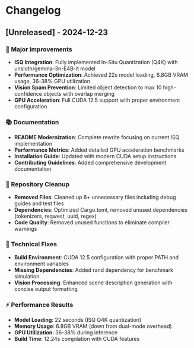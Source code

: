# Changelog

## [Unreleased] - 2024-12-23

### 🚀 Major Improvements
- **ISQ Integration**: Fully implemented In-Situ Quantization (Q4K) with unsloth/gemma-3n-E4B-it model
- **Performance Optimization**: Achieved 22s model loading, 6.8GB VRAM usage, 36-38% GPU utilization
- **Vision Spam Prevention**: Limited object detection to max 10 high-confidence objects with overlap merging
- **GPU Acceleration**: Full CUDA 12.5 support with proper environment configuration

### 📚 Documentation
- **README Modernization**: Complete rewrite focusing on current ISQ implementation
- **Performance Metrics**: Added detailed GPU acceleration benchmarks
- **Installation Guide**: Updated with modern CUDA setup instructions
- **Contributing Guidelines**: Added comprehensive development documentation

### 🧹 Repository Cleanup
- **Removed Files**: Cleaned up 8+ unnecessary files including debug guides and test files
- **Dependencies**: Optimized Cargo.toml, removed unused dependencies (tokenizers, reqwest, uuid, regex)
- **Code Quality**: Removed unused functions to eliminate compiler warnings

### 🔧 Technical Fixes
- **Build Environment**: CUDA 12.5 configuration with proper PATH and environment variables
- **Missing Dependencies**: Added rand dependency for benchmark simulation
- **Vision Processing**: Enhanced scene description generation with concise output formatting

### ⚡ Performance Results
- **Model Loading**: 22 seconds (ISQ Q4K quantization)
- **Memory Usage**: 6.8GB VRAM (down from dual-mode overhead)
- **GPU Utilization**: 36-38% during inference
- **Build Time**: 12.24s compilation with CUDA features
